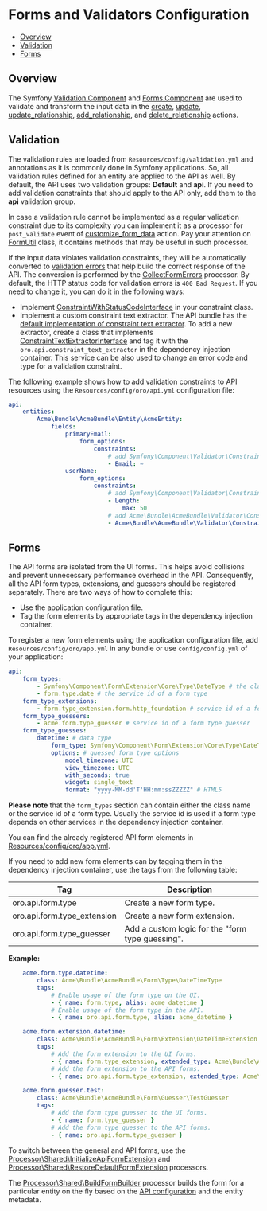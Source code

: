 # Forms and Validators Configuration

 - [Overview](#overview)
 - [Validation](#validation)
 - [Forms](#forms)

## Overview

The Symfony [Validation Component](http://symfony.com/doc/current/book/validation.html) and [Forms Component](http://symfony.com/doc/current/book/forms.html) are used to validate and transform the input data in the [create](./actions.md#create-action), [update](./actions.md#update-action), [update_relationship](./actions.md#update_relationship-action), [add_relationship](./actions.md#add_relationship-action), and [delete_relationship](./actions.md#delete_relationship-action) actions.

## Validation

The validation rules are loaded from `Resources/config/validation.yml` and annotations as it is commonly done in Symfony applications. So, all validation rules defined for an entity are applied to the API as well.
By default, the API uses two validation groups: **Default** and **api**. If you need to add validation constraints that should apply to the API only, add them to the **api** validation group.

In case a validation rule cannot be implemented as a regular validation constraint due to its complexity
you can implement it as a processor for `post_validate` event of
[customize_form_data](./actions.md#customize_form_data-action) action.
Pay your attention on [FormUtil](../../Form/FormUtil.php) class, it contains methods that may be useful in such processor.

If the input data violates validation constraints, they will be automatically converted to [validation errors](./processors.md#error-handling) that help build the correct response of the API. The conversion is performed by the [CollectFormErrors](../../Processor/Shared/CollectFormErrors.php) processor. By default, the HTTP status code for validation errors is `400 Bad Request`. If you need to change it, you can do it in the following ways:

- Implement [ConstraintWithStatusCodeInterface](../../Validator/Constraints/ConstraintWithStatusCodeInterface.php) in your constraint class.
- Implement a custom constraint text extractor. The API bundle has the [default implementation of constraint text extractor](../../Request/ConstraintTextExtractor.php). To add a new extractor, create a class that implements [ConstraintTextExtractorInterface](../../Request/ConstraintTextExtractorInterface.php) and tag it with the `oro.api.constraint_text_extractor` in the dependency injection container. This service can be also used to change an error code and type for a validation constraint.

The following example shows how to add validation constraints to API resources using the `Resources/config/oro/api.yml` configuration file:

```yaml
api:
    entities:
        Acme\Bundle\AcmeBundle\Entity\AcmeEntity:
            fields:
                primaryEmail:
                    form_options:
                        constraints:
                            # add Symfony\Component\Validator\Constraints\Email validation constraint
                            - Email: ~
                userName:
                    form_options:
                        constraints:
                            # add Symfony\Component\Validator\Constraints\Length validation constraint
                            - Length:
                                max: 50
                            # add Acme\Bundle\AcmeBundle\Validator\Constraints\Alphanumeric validation constraint
                            - Acme\Bundle\AcmeBundle\Validator\Constraints\Alphanumeric: ~

```


## Forms

The API forms are isolated from the UI forms. This helps avoid collisions and prevent unnecessary performance overhead in the API.
Consequently, all the API form types, extensions, and guessers should be registered separately. There are two ways of how to complete this:

- Use the application configuration file.
- Tag the form elements by appropriate tags in the dependency injection container.

To register a new form elements using the application configuration file, add `Resources/config/oro/app.yml` in any bundle or use `config/config.yml` of your application:

```yaml
api:
    form_types:
        - Symfony\Component\Form\Extension\Core\Type\DateType # the class name of a form type
        - form.type.date # the service id of a form type
    form_type_extensions:
        - form.type_extension.form.http_foundation # service id of a form type extension
    form_type_guessers:
        - acme.form.type_guesser # service id of a form type guesser
    form_type_guesses:
        datetime: # data type
            form_type: Symfony\Component\Form\Extension\Core\Type\DateTimeType # the guessed form type
            options: # guessed form type options
                model_timezone: UTC
                view_timezone: UTC
                with_seconds: true
                widget: single_text
                format: "yyyy-MM-dd'T'HH:mm:ssZZZZZ" # HTML5
```

**Please note** that the `form_types` section can contain either the class name or the service id of a form type.
Usually the service id is used if a form type depends on other services in the dependency injection container.

You can find the already registered API form elements in [Resources/config/oro/app.yml](../config/oro/app.yml).

If you need to add new form elements can by tagging them in the dependency injection container, use the tags from the following table:

| Tag | Description |
| --- | --- |
| oro.api.form.type | Create a new form type. |
| oro.api.form.type_extension | Create a new form extension. |
| oro.api.form.type_guesser | Add a custom logic for the "form type guessing". |

**Example:**

```yaml
    acme.form.type.datetime:
        class: Acme\Bundle\AcmeBundle\Form\Type\DateTimeType
        tags:
            # Enable usage of the form type on the UI.
            - { name: form.type, alias: acme_datetime }
            # Enable usage of the form type in the API.
            - { name: oro.api.form.type, alias: acme_datetime }

    acme.form.extension.datetime:
        class: Acme\Bundle\AcmeBundle\Form\Extension\DateTimeExtension
        tags:
            # Add the form extension to the UI forms.
            - { name: form.type_extension, extended_type: Acme\Bundle\AcmeBundle\Form\Type\DateTimeType }
            # Add the form extension to the API forms.
            - { name: oro.api.form.type_extension, extended_type: Acme\Bundle\AcmeBundle\Form\Type\DateTimeType }

    acme.form.guesser.test:
        class: Acme\Bundle\AcmeBundle\Form\Guesser\TestGuesser
        tags:
            # Add the form type guesser to the UI forms.
            - { name: form.type_guesser }
            # Add the form type guesser to the API forms.
            - { name: oro.api.form.type_guesser }
```

To switch between the general and API forms, use the [Processor\Shared\InitializeApiFormExtension](../../Processor/Shared/InitializeApiFormExtension.php) and [Processor\Shared\RestoreDefaultFormExtension](../../Processor/Shared/RestoreDefaultFormExtension.php) processors.

The [Processor\Shared\BuildFormBuilder](../../Processor/Shared/BuildFormBuilder.php) processor builds the form for a particular entity on the fly based on the [API configuration](./configuration.md) and the entity metadata.
